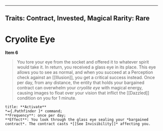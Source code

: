 
---

Traits: Contract, Invested, Magical
Rarity: Rare
---

# Cryolite Eye

**Item 6**

> You tore your eye from the socket and offered it to whatever spirit would take it. In return, you received a glass eye in its place. This eye allows you to see as normal, and when you succeed at a Perception check against an [[Illusion]], you get a critical success instead. Once per day, from any distance, the entity that holds your bargained contract can overwhelm your *cryolite eye* with magical energy, causing images to float over your vision that inflict the [[Dazzled]] condition on you for 1 minute.

```ad-embed-ability
title: **Activate**
*⬺{.Pathfinder }* command; 
**Frequency**: once per day;
**Effect**: You look through the glass eye sealing your *bargained contract*. The contract casts *[[See Invisibility]]* affecting you.

```
